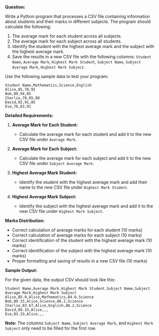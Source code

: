 **Question:**

Write a Python program that processes a CSV file containing information about students and their marks in different subjects. The program should calculate the following:

1. The average mark for each student across all subjects.
2. The average mark for each subject across all students.
3. Identify the student with the highest average mark and the subject with the highest average mark.
4. Save the results in a new CSV file with the following columns: `Student Name`, `Average Mark`, `Highest Mark Student`, `Subject Name`, `Subject Average Mark`, `Highest Mark Subject`.

Use the following sample data to test your program:

```csv
Student Name,Mathematics,Science,English
Alice,85,78,92
Bob,89,94,85
Charlie,78,85,88
David,92,91,85
Eva,76,83,91
```

**Detailed Requirements:**

1. **Average Mark for Each Student:**
    - Calculate the average mark for each student and add it to the new CSV file under `Average Mark`.

2. **Average Mark for Each Subject:**
    - Calculate the average mark for each subject and add it to the new CSV file under `Subject Average Mark`.

3. **Highest Average Mark Student:**
    - Identify the student with the highest average mark and add their name to the new CSV file under `Highest Mark Student`.

4. **Highest Average Mark Subject:**
    - Identify the subject with the highest average mark and add it to the new CSV file under `Highest Mark Subject`.

**Marks Distribution:**
- Correct calculation of average marks for each student (10 marks)
- Correct calculation of average marks for each subject (10 marks)
- Correct identification of the student with the highest average mark (10 marks)
- Correct identification of the subject with the highest average mark (10 marks)
- Proper formatting and saving of results in a new CSV file (10 marks)

**Sample Output:**

For the given data, the output CSV should look like this:

```csv
Student Name,Average Mark,Highest Mark Student,Subject Name,Subject Average Mark,Highest Mark Subject
Alice,85.0,Alice,Mathematics,84.0,Science
Bob,89.33,Alice,Science,86.2,Science
Charlie,83.67,Alice,English,88.2,Science
David,89.33,Alice,,,
Eva,83.33,Alice,,,
```

**Note:** The columns `Subject Name`, `Subject Average Mark`, and `Highest Mark Subject` only need to be filled for the first row.